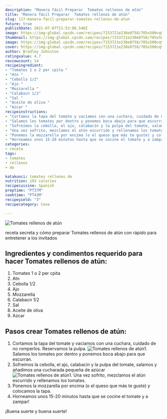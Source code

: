 ```yaml
---
description: "Manera fácil Preparar  Tomates rellenos de atún"
title: "Manera fácil Preparar  Tomates rellenos de atún"
slug: 117-manera-facil-preparar-tomates-rellenos-de-atun
future: true
publishDate: 2021-07-07T11:53:06.540Z
image: https://img-global.cpcdn.com/recipes/7153721e230e0758/705x500cq90/tomates-rellenos-de-atun-foto-principal.jpg
thumbnail: https://img-global.cpcdn.com/recipes/7153721e230e0758/705x500cq90/tomates-rellenos-de-atun-foto-principal.jpg
image: https://img-global.cpcdn.com/recipes/7153721e230e0758/705x500cq90/tomates-rellenos-de-atun-foto-principal.jpg
cover: https://img-global.cpcdn.com/recipes/7153721e230e0758/705x500cq90/tomates-rellenos-de-atun-foto-principal.jpg
author: Bradley Johnston
ratingvalue: 4.7
reviewcount: 14
recipeingredient:
- "Tomates 1 o 2 per cpita "
- "Atn "
- "Cebolla 1/2"
- "Ajo "
- "Mozzarella "
- "Calabacn 1/2"
- "Sal "
- "Aceite de oliva "
- "Azcar "
recipeinstructions:
- "Cortamos la tapa del tomate y vaciamos con una cuchara, cuidado de no romperlos. Reservamos la pulpa."
- "Salamos los tomates por dentro y ponemos boca abajo para que escurran."
- "Sofreímos la cebolla, el ajo, calabacín y la pulpa del tomate, salamos y añadimos una cucharada pequeña de azúcar"
- "Una vez sofrito, mezclamos el atún escurrido y rellenamos los tomates."
- "Ponemos la mozzarella por encima (o el queso que más te guste) y colocamos la tapa."
- "Horneamos unos 15-20 minutos hasta que se cocine el tomate y a zampar!"
categories:
- receta
tags:
- tomates
- rellenos
- de

katakunci: tomates rellenos de 
nutrition: 193 calories
recipecuisine: Spanish
preptime: "PT37M"
cooktime: "PT43M"
recipeyield: "3"
recipecategory: Cena

---
```



![Tomates rellenos de atún](https://img-global.cpcdn.com/recipes/7153721e230e0758/705x500cq90/tomates-rellenos-de-atun-foto-principal.jpg)

receta secreta y cómo preparar Tomates rellenos de atún con rápido para entretener a los invitados

<!--inarticleads1-->

## Ingredientes y condimentos requerido para hacer Tomates rellenos de atún:

1. Tomates 1 o 2 per cpita 
1. Atn 
1. Cebolla 1/2
1. Ajo 
1. Mozzarella 
1. Calabacn 1/2
1. Sal 
1. Aceite de oliva 
1. Azcar 



<!--inarticleads2-->

## Pasos crear Tomates rellenos de atún:

1. Cortamos la tapa del tomate y vaciamos con una cuchara, cuidado de no romperlos. Reservamos la pulpa.
<img src="https://img-global.cpcdn.com/steps/dd225fc2aa03966e/160x128cq70/foto-del-paso-1-de-la-receta-tomates-rellenos-de-atun.jpg" alt="Tomates rellenos de atún">1. Salamos los tomates por dentro y ponemos boca abajo para que escurran.
1. Sofreímos la cebolla, el ajo, calabacín y la pulpa del tomate, salamos y añadimos una cucharada pequeña de azúcar
<img src="https://img-global.cpcdn.com/steps/dfe41646cd197dd6/160x128cq70/foto-del-paso-3-de-la-receta-tomates-rellenos-de-atun.jpg" alt="Tomates rellenos de atún">1. Una vez sofrito, mezclamos el atún escurrido y rellenamos los tomates.
1. Ponemos la mozzarella por encima (o el queso que más te guste) y colocamos la tapa.
1. Horneamos unos 15-20 minutos hasta que se cocine el tomate y a zampar!



¡Buena suerte y buena suerte!

